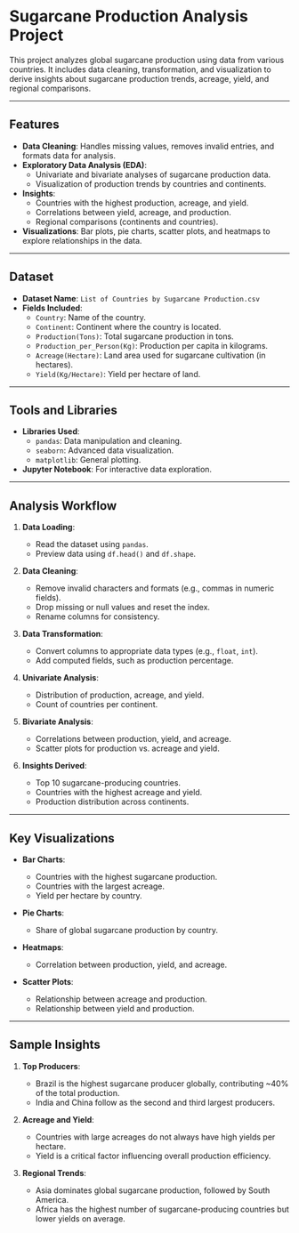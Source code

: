 # Sugarcane Production Analysis Project

This project analyzes global sugarcane production using data from various countries. It includes data cleaning, transformation, and visualization to derive insights about sugarcane production trends, acreage, yield, and regional comparisons.

---

## Features

- **Data Cleaning**: Handles missing values, removes invalid entries, and formats data for analysis.
- **Exploratory Data Analysis (EDA)**: 
  - Univariate and bivariate analyses of sugarcane production data.
  - Visualization of production trends by countries and continents.
- **Insights**: 
  - Countries with the highest production, acreage, and yield.
  - Correlations between yield, acreage, and production.
  - Regional comparisons (continents and countries).
- **Visualizations**: Bar plots, pie charts, scatter plots, and heatmaps to explore relationships in the data.

---

## Dataset

- **Dataset Name**: `List of Countries by Sugarcane Production.csv`
- **Fields Included**:
  - `Country`: Name of the country.
  - `Continent`: Continent where the country is located.
  - `Production(Tons)`: Total sugarcane production in tons.
  - `Production_per_Person(Kg)`: Production per capita in kilograms.
  - `Acreage(Hectare)`: Land area used for sugarcane cultivation (in hectares).
  - `Yield(Kg/Hectare)`: Yield per hectare of land.

---

## Tools and Libraries

- **Libraries Used**:
  - `pandas`: Data manipulation and cleaning.
  - `seaborn`: Advanced data visualization.
  - `matplotlib`: General plotting.
- **Jupyter Notebook**: For interactive data exploration.

---

## Analysis Workflow

1. **Data Loading**:
   - Read the dataset using `pandas`.
   - Preview data using `df.head()` and `df.shape`.

2. **Data Cleaning**:
   - Remove invalid characters and formats (e.g., commas in numeric fields).
   - Drop missing or null values and reset the index.
   - Rename columns for consistency.

3. **Data Transformation**:
   - Convert columns to appropriate data types (e.g., `float`, `int`).
   - Add computed fields, such as production percentage.

4. **Univariate Analysis**:
   - Distribution of production, acreage, and yield.
   - Count of countries per continent.

5. **Bivariate Analysis**:
   - Correlations between production, yield, and acreage.
   - Scatter plots for production vs. acreage and yield.

6. **Insights Derived**:
   - Top 10 sugarcane-producing countries.
   - Countries with the highest acreage and yield.
   - Production distribution across continents.

---

## Key Visualizations

- **Bar Charts**:
  - Countries with the highest sugarcane production.
  - Countries with the largest acreage.
  - Yield per hectare by country.

- **Pie Charts**:
  - Share of global sugarcane production by country.

- **Heatmaps**:
  - Correlation between production, yield, and acreage.

- **Scatter Plots**:
  - Relationship between acreage and production.
  - Relationship between yield and production.

---

## Sample Insights

1. **Top Producers**:
   - Brazil is the highest sugarcane producer globally, contributing ~40% of the total production.
   - India and China follow as the second and third largest producers.

2. **Acreage and Yield**:
   - Countries with large acreages do not always have high yields per hectare.
   - Yield is a critical factor influencing overall production efficiency.

3. **Regional Trends**:
   - Asia dominates global sugarcane production, followed by South America.
   - Africa has the highest number of sugarcane-producing countries but lower yields on average.

